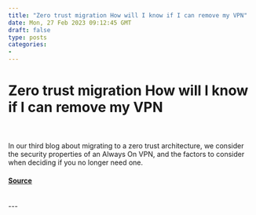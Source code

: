 ```yaml
---
title: "Zero trust migration How will I know if I can remove my VPN"
date: Mon, 27 Feb 2023 09:12:45 GMT
draft: false
type: posts
categories: 
- 
---
```

# Zero trust migration How will I know if I can remove my VPN

<br/>

<br/>
In our third blog about migrating to a zero trust architecture, we consider the security properties of an Always On VPN, and the factors to consider when deciding if you no longer need one.

#### [Source](https://www.ncsc.gov.uk/blog-post/zero-trust-migration-how-will-i-know-if-i-can-remove-my-vpn)

<br/>
---
